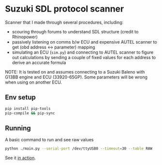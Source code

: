 # Suzuki SDL protocol scanner

Scanner that I made through several procedures, including:

- scouring through forums to understand SDL structure (credit to Rhinopower)
- passively listening on comms b/w ECU and expensive AUTEL scanner to get (obd address <-> parameter) mapping
- simulating an ECU (`sim.py`) and connecting to AUTEL scanner to figure out calculations by sending a couple of fixed values
for each address to derive an accurate formula

NOTE: It is tested on and assumes connecting to a Suzuki Baleno with G13BB engine and ECU (33920-65GP).
Some parameters will be wrong when using on another ECU.

## Env setup

```bash
pip install pip-tools
pip-compile && pip-sync
```

## Running

A basic command to run and see raw values

```bash
python ./main.py --serial-port /dev/ttyUSB0 --timeout=30 --table RAW
```

See it [in action](https://youtu.be/AQNUMpRlyos).
